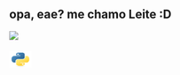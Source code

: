 ## opa, eae? me chamo Leite :D

<div align="left">
  <a href="https://github.com/L31T1NH0">
  <img height="180em" src="https://github-readme-stats.vercel.app/api/top-langs/?username=L31T1NH0&layout=compact&langs_count=7&theme=radical"/>
  <div style="display: inline_block"><br>
  <img align="center" alt="Python" height="30" width="40" src="https://raw.githubusercontent.com/devicons/devicon/master/icons/python/python-original.svg">
</div>

